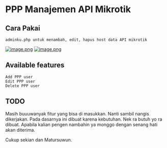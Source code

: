 # PPP Manajemen API Mikrotik

## Cara Pakai
```
adminku.php untuk menambah, edit, hapus host data API mikrotik
```
[![image.png](https://i.postimg.cc/v8J3Lf38/image.png)](https://postimg.cc/4n16XKDj)
[![image.png](https://i.postimg.cc/65HTxLgt/image.png)](https://postimg.cc/ykZ7F97b)
## Available features
```
Add PPP user
Edit PPP user
Delete PPP user
```
## TODO
Masih buuuwanyak fitur yang bisa di masukkan. Nanti sambil nangis dikerjakan.
Pada dasarnya ini dibuat karena kebutuhan. Nek ra butuh yo ra dibuat.
Apabila kalian pengen nambahin ya monggo dengan senang hati akan diterima.

Cukup sekian dan Matursuwun.
